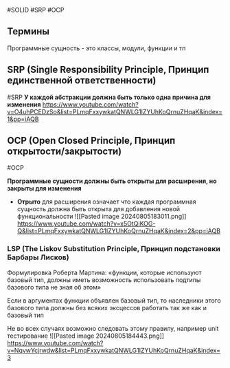 #SOLID #SRP #OCP 

## Термины

Программные сущность - это классы, модули, функции и тп
## SRP (Single Responsibility Principle, Принцип единственной ответственности)
#SRP 
**У каждой абстракции должна быть только одна причина для изменения**
https://www.youtube.com/watch?v=O4uhPCEDzSo&list=PLmqFxxywkatQNWLG1IZYUhKoQrnuZHqaK&index=1&pp=iAQB

## OCP (Open Closed Principle, Принцип открытости/закрытости)
#OCP

**Программные сущности должны быть открыты для расширения, но закрыты для изменения**
- **Отрыто** для расширения означает что каждая программная сущность должна быть открыта для добавления новой функциональности
![[Pasted image 20240805183011.png]]
https://www.youtube.com/watch?v=x5OtQiKOG-Q&list=PLmqFxxywkatQNWLG1IZYUhKoQrnuZHqaK&index=2&pp=iAQB

### LSP (The Liskov Substitution Principle, Принцип подстановки Барбары Лисков)
Формулировка Роберта Мартина: «функции, которые используют базовый тип, должны иметь возможность использовать подтипы базового типа не зная об этом»

Если в аргументах функции объявлен базовый тип, то наследники этого базового типа должны без всяких эксцессов работать так же как и базовый тип

Не во всех случаях возможно следовать этому правилу, например unit тестирование
![[Pasted image 20240805184443.png]]
https://www.youtube.com/watch?v=NqvwYcjrwdw&list=PLmqFxxywkatQNWLG1IZYUhKoQrnuZHqaK&index=3